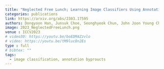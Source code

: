 ```yaml
---
title: "Neglected Free Lunch; Learning Image Classifiers Using Annotation Byproducts"
categories: publications
link: https://arxiv.org/abs/2303.17595
authors: Dongyoon Han, Junsuk Choe, Seonghyeok Chun, John Joon Young Chung, Minsuk Chang, Sangdoo Yun, Jean Y. Song, Seong Joon Oh
image: 2023_NeglectedFreeLunch.png
venue : ICCV2023
# video30: https://youtu.be/boEDM4Zzvlo
# video: https://youtu.be/tM9luc0n2Es
type : full
# bibtex: ""
tags:
  - image classification, annotation byproucts
---
```

